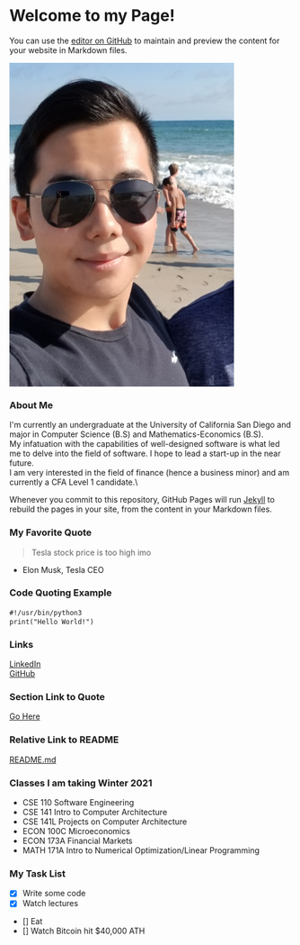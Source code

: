 # Welcome to my Page!

You can use the [editor on GitHub](https://github.com/Kevinlee612/Kevinlee612.github.io/edit/main/index.md) to maintain and preview the content for your website in Markdown files.

<img src="headshot.png" width="400" height="575" align="center">

### **About Me**
I'm currently an undergraduate at the University of California San Diego and major in Computer Science (B.S) and Mathematics-Economics (B.S).\
My infatuation with the capabilities of well-designed software is what led me to delve into the field of software. I hope to lead a start-up in the near future.\
I am very interested in the field of finance (hence a business minor) and am currently a CFA Level 1 candidate.\

Whenever you commit to this repository, GitHub Pages will run [Jekyll](https://jekyllrb.com/) to rebuild the pages in your site, from the content in your Markdown files.

### My Favorite Quote
> Tesla stock price is too high imo
- Elon Musk, Tesla CEO

### Code Quoting Example
```
#!/usr/bin/python3
print("Hello World!")
```
### Links
[LinkedIn](https://www.linkedin.com/in/suk-chan-kevin-lee/)\
[GitHub](https://github.com/Kevinlee612)

### Section Link to Quote
[Go Here](https://github.com/Kevinlee612/Kevinlee612.github.io/blob/main/index.md#my-favorite-quote)

### Relative Link to README
[README.md](README.md)

### Classes I am taking Winter 2021
- CSE 110 Software Engineering
- CSE 141 Intro to Computer Architecture
- CSE 141L Projects on Computer Architecture
- ECON 100C Microeconomics
- ECON 173A Financial Markets
- MATH 171A Intro to Numerical Optimization/Linear Programming

### My Task List
- [x] Write some code
- [x] Watch lectures
- [] Eat
- [] Watch Bitcoin hit $40,000 ATH
